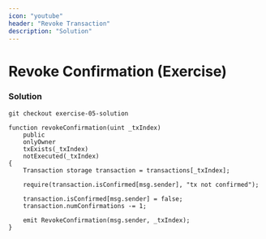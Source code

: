 ```yaml
---
icon: "youtube"
header: "Revoke Transaction"
description: "Solution"
---
```


# Revoke Confirmation (Exercise)

### Solution

```shell
git checkout exercise-05-solution
```

```solidity
function revokeConfirmation(uint _txIndex)
    public
    onlyOwner
    txExists(_txIndex)
    notExecuted(_txIndex)
{
    Transaction storage transaction = transactions[_txIndex];

    require(transaction.isConfirmed[msg.sender], "tx not confirmed");

    transaction.isConfirmed[msg.sender] = false;
    transaction.numConfirmations -= 1;

    emit RevokeConfirmation(msg.sender, _txIndex);
}
```
